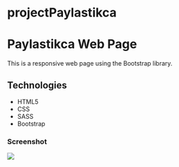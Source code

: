# projectPaylastikca
<h1>Paylastikca Web Page</h1>
<p>This is a responsive web page using the Bootstrap library.</p>
<h2>Technologies</h2>
<ul>
    <li>HTML5</li>
    <li>CSS</li>
    <li>SASS</li>
    <li>Bootstrap</li>
</ul>
<h3>Screenshot</h3>

![](screenRecording.gif)
